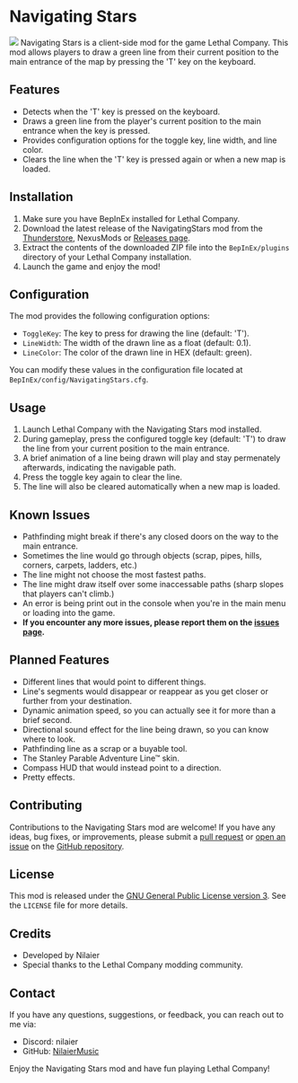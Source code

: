 # Navigating Stars
![](https://i.imgur.com/AxeJT4T.png)
Navigating Stars is a client-side mod for the game Lethal Company. This mod allows players to draw a green line from their current position to the main entrance of the map by pressing the 'T' key on the keyboard.

## Features

- Detects when the 'T' key is pressed on the keyboard.
- Draws a green line from the player's current position to the main entrance when the key is pressed.
- Provides configuration options for the toggle key, line width, and line color.
- Clears the line when the 'T' key is pressed again or when a new map is loaded.

## Installation

1. Make sure you have BepInEx installed for Lethal Company.
2. Download the latest release of the NavigatingStars mod from the [Thunderstore,](https://thunderstore.io/c/lethal-company/p/Nilaier/NavigatingStars/) NexusMods or [Releases page](https://github.com/NilaierMusic/NavigatingStars/releases).
3. Extract the contents of the downloaded ZIP file into the `BepInEx/plugins` directory of your Lethal Company installation.
4. Launch the game and enjoy the mod!

## Configuration

The mod provides the following configuration options:

- `ToggleKey`: The key to press for drawing the line (default: 'T').
- `LineWidth`: The width of the drawn line as a float (default: 0.1).
- `LineColor`: The color of the drawn line in HEX (default: green).

You can modify these values in the configuration file located at `BepInEx/config/NavigatingStars.cfg`.

## Usage

1. Launch Lethal Company with the Navigating Stars mod installed.
2. During gameplay, press the configured toggle key (default: 'T') to draw the line from your current position to the main entrance.
3. A brief animation of a line being drawn will play and stay permenately afterwards, indicating the navigable path.
4. Press the toggle key again to clear the line.
5. The line will also be cleared automatically when a new map is loaded.

## Known Issues

- Pathfinding might break if there's any closed doors on the way to the main entrance.
- Sometimes the line would go through objects (scrap, pipes, hills, corners, carpets, ladders, etc.)
- The line might not choose the most fastest paths.
- The line might draw itself over some inaccessable paths (sharp slopes that players can't climb.)
- An error is being print out in the console when you're in the main menu or loading into the game.
- **If you encounter any more issues, please report them on the [issues page](https://github.com/NilaierMusic/NavigatingStars/issues).**

## Planned Features

- Different lines that would point to different things.
- Line's segments would disappear or reappear as you get closer or further from your destination.
- Dynamic animation speed, so you can actually see it for more than a brief second.
- Directional sound effect for the line being drawn, so you can know where to look.
- Pathfinding line as a scrap or a buyable tool.
- The Stanley Parable Adventure Line™ skin.
- Compass HUD that would instead point to a direction.
- Pretty effects.

## Contributing

Contributions to the Navigating Stars mod are welcome! If you have any ideas, bug fixes, or improvements, please submit a [pull request](https://github.com/NilaierMusic/NavigatingStars/pulls) or [open an issue](https://github.com/NilaierMusic/NavigatingStars/issues) on the [GitHub repository](https://github.com/NilaierMusic/NavigatingStars).

## License

This mod is released under the [GNU General Public License version 3](https://opensource.org/license/gpl-3-0). See the `LICENSE` file for more details.

## Credits

- Developed by Nilaier
- Special thanks to the Lethal Company modding community.

## Contact

If you have any questions, suggestions, or feedback, you can reach out to me via:

- Discord: nilaier
- GitHub: [NilaierMusic](https://github.com/NilaierMusic)

Enjoy the Navigating Stars mod and have fun playing Lethal Company!